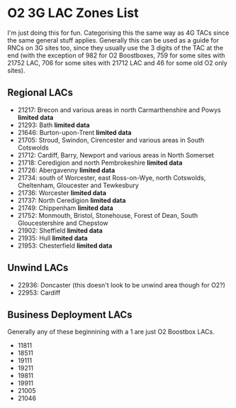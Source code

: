 # O2 3G LAC Zones List

I'm just doing this for fun. Categorising this the same way as 4G TACs since the same general stuff applies. Generally this can be used as a guide for RNCs on 3G sites too, since they usually use the 3 digits of the TAC at the end (with the exception of 982 for O2 Boostboxes, 759 for some sites with 21752 LAC, 706 for some sites with 21712 LAC and 46 for some old O2 only sites).

## Regional LACs

* 21217: Brecon and various areas in north Carmarthenshire and Powys **limited data**
* 21293: Bath **limited data**
* 21646: Burton-upon-Trent **limited data**
* 21705: Stroud, Swindon, Cirencester and various areas in South Cotswolds
* 21712: Cardiff, Barry, Newport and various areas in North Somerset
* 21718: Ceredigion and north Pembrokeshire **limited data**
* 21726: Abergavenny **limited data**
* 21734: south of Worcester, east Ross-on-Wye, north Cotswolds, Cheltenham, Gloucester and Tewkesbury
* 21736: Worcester **limited data**
* 21737: North Ceredigion **limited data**
* 21749: Chippenham **limited data**
* 21752: Monmouth, Bristol, Stonehouse, Forest of Dean, South Gloucestershire and Chepstow
* 21902: Sheffield **limited data**
* 21935: Hull **limited data**
* 21953: Chesterfield **limited data**

## Unwind LACs

* 22936: Doncaster (this doesn't look to be unwind area though for O2?)
* 22953: Cardiff

## Business Deployment LACs

Generally any of these beginnining with a 1 are just O2 Boostbox LACs.

* 11811
* 18511
* 19111
* 19211
* 19811
* 19911
* 21005
* 21046
